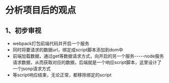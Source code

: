 # 分析项目后的观点

## 1、初步审视

* webpack打包前端代码并开启一个服务
* 同时将要请求的数据url，绑定成script脚本添加到dom中
* 前端加载数据，通过get等数据请求方式，向开启的另一个服务-----node服务请求数据，从而获取对应的数据，后端就是一个响应script脚本，这里设计了一个jsonp请求方式
* 等script响应结束，无论正常，都移除绑定的script